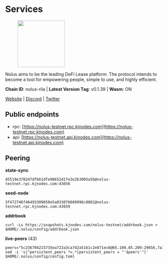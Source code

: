 # Services

<figure><img src="https://raw.githubusercontent.com/kj89/testnet_manuals/main/pingpub/logos/nolus.png" width="150" alt=""><figcaption></figcaption></figure>

Nolus aims to be the leading DeFi Lease platform. The protocol  intends to become a tool for empowering people, simple to use, and highly efficient.

**Chain ID**: nolus-rila | **Latest Version Tag**: v0.1.39 | **Wasm**: ON

[Website](https://www.nolus.io) | [Discord](https://discord.gg/nolus-protocol) | [Twitter](https://twitter.com/NolusProtocol)


## Public endpoints

* rpc: [https://nolus-testnet.rpc.kjnodes.com](https://nolus-testnet.rpc.kjnodes.com)
* api: [https://nolus-testnet.api.kjnodes.com](https://nolus-testnet.api.kjnodes.com)

## Peering

**state-sync**

```
d5519e378247dfb61dfe90652d1fe3e2b3005a5b@nolus-testnet.rpc.kjnodes.com:43656
```

**seed-node**

```
3f472746f46493309650e5a033076689996c8881@nolus-testnet.rpc.kjnodes.com:43659
```

**addrbook**
```
curl -Ls https://snapshots.kjnodes.com/nolus-testnet/addrbook.json > $HOME/.nolus/config/addrbook.json
```

**live-peers** (43)
```
peers="5c236704215735ea722a3ca742a5161c2e871ec6@65.109.85.209:29656,7a1fc4d1cc0ffec7db6a2a15496136e62561b162@161.97.146.108:26656,d5519e378247dfb61dfe90652d1fe3e2b3005a5b@65.109.68.190:43656,681ecb99467dd00a586d9499a1002f2829f1a02d@65.109.85.208:29656,8b0b427b4567a7a66f05fab1146ee97b52ad7958@93.189.30.119:26656,67be97f5ef69a4f149fbef7970ba888e5b2c2cff@65.108.231.124:16656,5c2a752c9b1952dbed075c56c600c3a79b58c395@195.3.220.135:27016,60c57c5b7215c84260249768cf66ae550142af9f@141.98.169.25:26656,55acbb36f6e18ce9d5034c1e0f615bf13ee1ae27@195.2.80.63:43656,e08055aae540efed02e736ec79621f293fe92ae9@65.109.92.240:1176,5289137e6134895c5b3b82a9847869f2a889cdc0@65.108.97.58:2776,df9c2e7baff8c286aaf5f56696d1eb424c5bce0c@176.117.185.56:26656,89d4b6b28f4399f49c82f9b0e891463f07f26cfe@95.216.65.177:29656,da97597846a17fe5e8150a60dc8152e1225b877d@135.181.16.252:32656,01925e27c85cf56acd38c5b0155aafeab341f345@178.250.246.234:26656,038eef443b6bab9c28f9109599cd8733b3eb8dff@65.21.185.92:26656,14f604e40b6725e2099c660c2f20f2327c7591d8@182.253.216.116:13656,b3638e13588135f9e314caab4dad1a07803ca70e@42.117.136.211:26656,9c2e998a64480dd06d36806a9cc85fa2692cd8f0@46.0.203.78:23636,7320170b61b36543994e97671543838d9c077159@77.247.178.126:26656,b6c8dc38a5dba19a3f10d23b3572065db9265fa3@65.109.85.225:9000,0acc3e90c0c46a102564aa4511d3c6c4136f5548@217.76.57.68:37656,89784fb3c3b72ac358a964ce1c54416569e11ce7@24.199.102.33:26656,775a2571e0591a313d6c22ae834135fb9d555797@95.217.163.198:26656,7dcfb78dc49d46bb9dd1ff4030817da1f71eb0b7@84.46.240.248:26656,cb989bd3f416226bfd71631c0348ea38a1df3ec0@65.109.106.91:23656,def76466a68d966ab96d03af2be2fd3b8ab93573@68.183.18.136:26656,89aaf76a23b16bd57a1982e7b304fd998a49942a@65.109.85.226:9000,2cb3a2440c0881ff89ae0ec0e45f2b81f0f354eb@176.9.51.55:10156,2665c94182139de15ebe9bcae266eb9b04f62400@81.0.219.110:26656,5bf83be8dfe52fe2c204300f1e9b1449487ce5af@88.99.164.158:1176,43b2582d9f63b46df12879729e8d3d1daa899ef4@144.126.154.230:26656,7ebb5ef5cb8a00e3bc2f3b89be89fdf8854d9cdf@51.79.102.215:26656,d12aa5041eeefc0066520d8f5ee1abf86e33c9f1@35.184.176.168:26656,0990266d3b28a8941e98f9035b5410b627f79003@110.4.162.53:26656,654e76e7d4b27fdb3a931fe2d44c51184d8a5731@5.161.78.48:26656,c4a974e2a4d548163e6506f2d2f2d4aeb1c89f18@194.163.190.167:36656,6cf1dbaf1cfee65f14421ba5ac5b165ebe7b0d0a@5.9.97.58:26656,0bc65a562eff399463fcf18f54716e32054e4cf4@188.166.88.185:26656,85c5ef9ff695574abdf1ab38fb1196bc6482aec5@89.252.21.37:26656,e4471d299c128572d1a26459f3d998f4a5fdebf4@27.72.126.16:26656,6ec21e560d30056e83689279c3d9fb33490b9224@94.250.201.248:26656,12b146cd82c7142e9d8aeb4f246499927ecb1c0f@217.13.223.167:36656"
sed -i 's|^persistent_peers *=.*|persistent_peers = "'$peers'"|' $HOME/.nolus/config/config.toml
```
